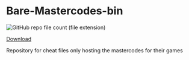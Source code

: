 # Bare-Mastercodes-bin

![GitHub repo file count (file extension)](https://img.shields.io/github/directory-file-count/PS2-Widescreen/Bare-Mastercodes-bin/MASTERCODES?extension=cht&label=available%20mastercodes&type=file)

[Download](https://github.com/PS2-Widescreen/Bare-Mastercodes-bin/archive/refs/heads/main.zip)


Repository for cheat files only hosting the mastercodes for their games
